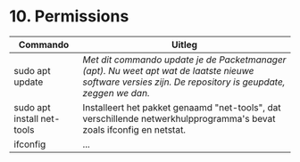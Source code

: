 # 10. Permissions

Commando | Uitleg
--- | ---
sudo apt update | _Met dit commando update je de Packetmanager (apt). Nu weet apt wat de laatste nieuwe software versies zijn. De repository is geupdate, zeggen we dan._
sudo apt install net-tools |Installeert het pakket genaamd "net-tools", dat verschillende netwerkhulpprogramma's bevat zoals ifconfig en netstat.
ifconfig | ...
